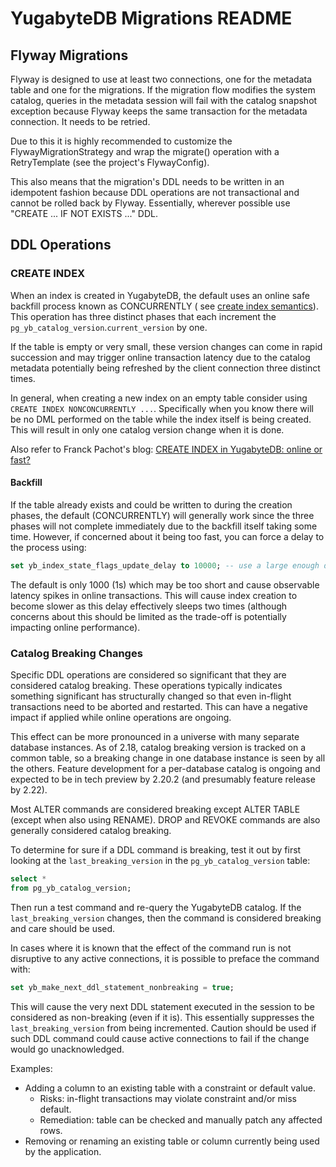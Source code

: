 # YugabyteDB Migrations README

## Flyway Migrations

Flyway is designed to use at least two connections, one for the metadata table and one for the migrations. If the
migration flow modifies the system catalog, queries in the metadata session will fail with the catalog snapshot
exception because Flyway keeps the same transaction for the metadata connection. It needs to be retried.

Due to this it is highly recommended to customize the FlywayMigrationStrategy and wrap the migrate() operation with a
RetryTemplate (see the project's FlywayConfig).

This also means that the migration's DDL needs to be written in an idempotent fashion because DDL operations are not
transactional and cannot be rolled back by Flyway.  Essentially, wherever possible use "CREATE ... IF NOT EXISTS ..."
DDL.

## DDL Operations

### CREATE INDEX

When an index is created in YugabyteDB, the default uses an online safe backfill
process known as CONCURRENTLY (
see [create index semantics](https://docs.yugabyte.com/preview/api/ysql/the-sql-language/statements/ddl_create_index/#semantics)).
This operation has three distinct phases that each increment the
`pg_yb_catalog_version`.`current_version` by one.

If the table is empty or very small, these version changes can come in rapid succession
and may trigger online transaction latency due to the catalog metadata potentially being
refreshed by the client connection three distinct times.

In general, when creating a new index on an empty table consider using `CREATE INDEX
NONCONCURRENTLY ...`. Specifically when you know there will be no DML performed on the
table while the index itself is being created. This will result in only one catalog
version change when it is done.

Also refer to Franck Pachot's
blog: [CREATE INDEX in YugabyteDB: online or fast?](https://dev.to/yugabyte/create-index-in-yugabytedb-online-or-fast-2dl3)

#### Backfill

If the table already exists and could be written to during the creation phases, the
default (CONCURRENTLY) will generally work since the three phases will not complete
immediately due to the backfill itself taking some time. However, if concerned about
it being too fast, you can force a delay to the process using:

```sql
set yb_index_state_flags_update_delay to 10000; -- use a large enough delay for the app
```

The default is only 1000 (1s) which may be too short and cause observable latency spikes
in online transactions. This will cause index creation to become slower as this delay
effectively sleeps two times (although concerns about this should be limited as the
trade-off is potentially impacting online performance).

### Catalog Breaking Changes

Specific DDL operations are considered so significant that they are considered catalog
breaking. These operations typically indicates something significant has structurally
changed so that even in-flight transactions need to be aborted and restarted. This can
have a negative impact if applied while online operations are ongoing.

This effect can be more pronounced in a universe with many separate database instances.
As of 2.18, catalog breaking version is tracked on a common table, so a breaking change
in one database instance is seen by all the others. Feature development for a
per-database catalog is ongoing and expected to be in tech preview by 2.20.2 (and
presumably feature release by 2.22).

Most ALTER commands are considered breaking except ALTER TABLE (except when also using
RENAME). DROP and REVOKE commands are also generally considered catalog breaking.

To determine for sure if a DDL command is breaking, test it out by first looking at the
`last_breaking_version` in the `pg_yb_catalog_version` table:

```sql
select *
from pg_yb_catalog_version;
```

Then run a test command and re-query the YugabyteDB catalog. If the `last_breaking_version`
changes, then the command is considered breaking and care should be used.

In cases where it is known that the effect of the command run is not disruptive to any active
connections, it is possible to preface the command with:

```sql
set yb_make_next_ddl_statement_nonbreaking = true;
```

This will cause the very next DDL statement executed in the session to be considered as
non-breaking (even if it is). This essentially suppresses the `last_breaking_version`
from being incremented. Caution should be used if such DDL command could cause
active connections to fail if the change would go unacknowledged.

Examples:

- Adding a column to an existing table with a constraint or default value.
  - Risks: in-flight transactions may violate constraint and/or miss default.
  - Remediation: table can be checked and manually patch any affected rows.
- Removing or renaming an existing table or column currently being used by the application.
